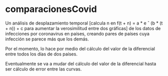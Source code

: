 # comparacionesCovid
Un análisis de desplazamiento temporal [calcula n en f(t + n) = a * e ˆ (b * (t + n)) + c
para aumentar la verosimilitud entre dos gráficas] de los datos de infecciones por coronavirus en países,
creando pares de países cuya infección se parece más que los demás.

Por el momento, lo hace por medio del cálculo del valor de la diferencial entre todos los días de dos países.

Eventualmente se va a mudar del cálculo del valor de la diferencial hasta ser cálculo de error entre las curvas.


